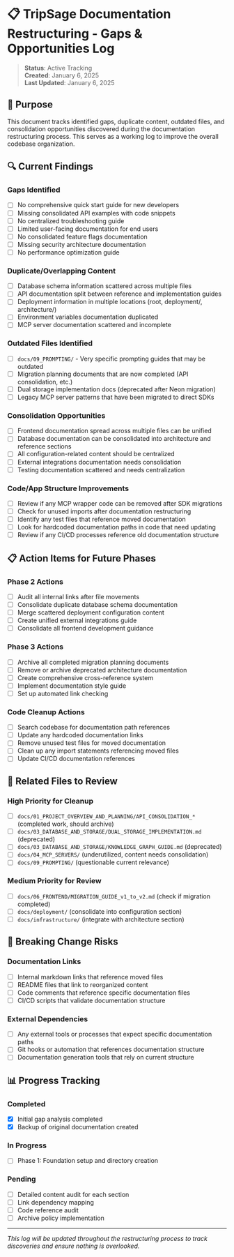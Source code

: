 # 📋 TripSage Documentation Restructuring - Gaps & Opportunities Log

> **Status**: Active Tracking  
> **Created**: January 6, 2025  
> **Last Updated**: January 6, 2025  

## 📝 Purpose

This document tracks identified gaps, duplicate content, outdated files, and consolidation opportunities discovered during the documentation restructuring process. This serves as a working log to improve the overall codebase organization.

## 🔍 Current Findings

### Gaps Identified
- [ ] No comprehensive quick start guide for new developers
- [ ] Missing consolidated API examples with code snippets
- [ ] No centralized troubleshooting guide
- [ ] Limited user-facing documentation for end users
- [ ] No consolidated feature flags documentation
- [ ] Missing security architecture documentation
- [ ] No performance optimization guide

### Duplicate/Overlapping Content
- [ ] Database schema information scattered across multiple files
- [ ] API documentation split between reference and implementation guides
- [ ] Deployment information in multiple locations (root, deployment/, architecture/)
- [ ] Environment variables documentation duplicated
- [ ] MCP server documentation scattered and incomplete

### Outdated Files Identified
- [ ] `docs/09_PROMPTING/` - Very specific prompting guides that may be outdated
- [ ] Migration planning documents that are now completed (API consolidation, etc.)
- [ ] Dual storage implementation docs (deprecated after Neon migration)
- [ ] Legacy MCP server patterns that have been migrated to direct SDKs

### Consolidation Opportunities
- [ ] Frontend documentation spread across multiple files can be unified
- [ ] Database documentation can be consolidated into architecture and reference sections
- [ ] All configuration-related content should be centralized
- [ ] External integrations documentation needs consolidation
- [ ] Testing documentation scattered and needs centralization

### Code/App Structure Improvements
- [ ] Review if any MCP wrapper code can be removed after SDK migrations
- [ ] Check for unused imports after documentation restructuring
- [ ] Identify any test files that reference moved documentation
- [ ] Look for hardcoded documentation paths in code that need updating
- [ ] Review if any CI/CD processes reference old documentation structure

## 📋 Action Items for Future Phases

### Phase 2 Actions
- [ ] Audit all internal links after file movements
- [ ] Consolidate duplicate database schema documentation
- [ ] Merge scattered deployment configuration content
- [ ] Create unified external integrations guide
- [ ] Consolidate all frontend development guidance

### Phase 3 Actions
- [ ] Archive all completed migration planning documents
- [ ] Remove or archive deprecated architecture documentation
- [ ] Create comprehensive cross-reference system
- [ ] Implement documentation style guide
- [ ] Set up automated link checking

### Code Cleanup Actions
- [ ] Search codebase for documentation path references
- [ ] Update any hardcoded documentation links
- [ ] Remove unused test files for moved documentation
- [ ] Clean up any import statements referencing moved files
- [ ] Update CI/CD documentation references

## 🔗 Related Files to Review

### High Priority for Cleanup
- [ ] `docs/01_PROJECT_OVERVIEW_AND_PLANNING/API_CONSOLIDATION_*` (completed work, should archive)
- [ ] `docs/03_DATABASE_AND_STORAGE/DUAL_STORAGE_IMPLEMENTATION.md` (deprecated)
- [ ] `docs/03_DATABASE_AND_STORAGE/KNOWLEDGE_GRAPH_GUIDE.md` (deprecated)
- [ ] `docs/04_MCP_SERVERS/` (underutilized, content needs consolidation)
- [ ] `docs/09_PROMPTING/` (questionable current relevance)

### Medium Priority for Review
- [ ] `docs/06_FRONTEND/MIGRATION_GUIDE_v1_to_v2.md` (check if migration completed)
- [ ] `docs/deployment/` (consolidate into configuration section)
- [ ] `docs/infrastructure/` (integrate with architecture section)

## 🚨 Breaking Change Risks

### Documentation Links
- [ ] Internal markdown links that reference moved files
- [ ] README files that link to reorganized content
- [ ] Code comments that reference specific documentation files
- [ ] CI/CD scripts that validate documentation structure

### External Dependencies
- [ ] Any external tools or processes that expect specific documentation paths
- [ ] Git hooks or automation that references documentation structure
- [ ] Documentation generation tools that rely on current structure

## 📊 Progress Tracking

### Completed
- [x] Initial gap analysis completed
- [x] Backup of original documentation created

### In Progress
- [ ] Phase 1: Foundation setup and directory creation

### Pending
- [ ] Detailed content audit for each section
- [ ] Link dependency mapping
- [ ] Code reference audit
- [ ] Archive policy implementation

---

*This log will be updated throughout the restructuring process to track discoveries and ensure nothing is overlooked.*